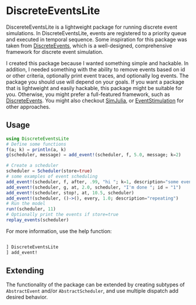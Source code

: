 # DiscreteEventsLite

DiscereteEventsLite is a lightweight package for running discrete event simulations. In DiscreteEventsLite, events are registered to a priority queue and executed in temporal sequence. 
Some inspiration for this package was taken from [DiscreteEvents](https://github.com/pbayer/DiscreteEvents.jl), which is a well-designed, comprehensive framework for discrete event simulation. 

I created this package because I wanted something simple and hackable. In addition, I needed something with the ability to remove events based on id or other criteria, optionally print event traces, and optionally log events. The package you should use will depend on your goals. If you want a package that is lightweight and easily hackable, this package might be suitable for you. Otherwise, you might prefer a full-featured framework, such as [DiscreteEvents](https://github.com/pbayer/DiscreteEvents.jl). You might also checkout [SimJulia](https://simjuliajl.readthedocs.io/en/stable/welcome.html), or [EventStimulation](https://github.com/bkamins/EventSimulation.jl) for other approaches.

## Usage

````julia
using DiscreteEventsLite
# Define some functions
f(a; k) = println(a, k)
g(scheduler, message) = add_event!(scheduler, f, 5.0, message; k=2)

# Create a scheduler
scheduler = Scheduler(store=true)
# some examples of event scheduling
add_event!(scheduler, f, after, .99, "hi "; k=1, description="some event")
add_event!(scheduler, g, at, 2.0, scheduler, "I'm done "; id = "1")
add_event!(scheduler, stop!, at, 10.5, scheduler)
add_event!(scheduler, ()->(), every, 1.0; description="repeating")
# Run the model
run!(scheduler, 11)
# Optionally print the events if store=true
replay_events(scheduler)
````
For more information, use the help function:
````julia

] DiscreteEventsLite
] add_event!
````

## Extending

The functionality of the package can be extended by creating subtypes of `AbstractEvent` and/or `AbstractScheduler`, and use multiple dispatch add desired behavior. 